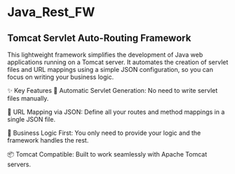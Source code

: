 # Java_Rest_FW


## Tomcat Servlet Auto-Routing Framework

This lightweight framework simplifies the development of Java web applications running on a Tomcat server. It automates the creation of servlet files and URL mappings using a simple JSON configuration, so you can focus on writing your business logic.

✨ Key Features
🚀 Automatic Servlet Generation: No need to write servlet files manually.

🔗 URL Mapping via JSON: Define all your routes and method mappings in a single JSON file.

💼 Business Logic First: You only need to provide your logic and the framework handles the rest.

📦 Tomcat Compatible: Built to work seamlessly with Apache Tomcat servers.
